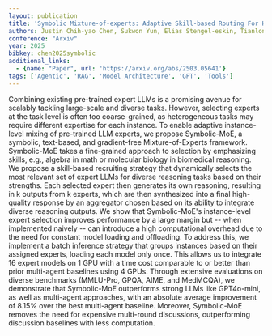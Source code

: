```yaml
---
layout: publication
title: 'Symbolic Mixture-of-experts: Adaptive Skill-based Routing For Heterogeneous Reasoning'
authors: Justin Chih-yao Chen, Sukwon Yun, Elias Stengel-eskin, Tianlong Chen, Mohit Bansal
conference: "Arxiv"
year: 2025
bibkey: chen2025symbolic
additional_links:
  - {name: "Paper", url: 'https://arxiv.org/abs/2503.05641'}
tags: ['Agentic', 'RAG', 'Model Architecture', 'GPT', 'Tools']
---
```

Combining existing pre-trained expert LLMs is a promising avenue for scalably
tackling large-scale and diverse tasks. However, selecting experts at the task
level is often too coarse-grained, as heterogeneous tasks may require different
expertise for each instance. To enable adaptive instance-level mixing of
pre-trained LLM experts, we propose Symbolic-MoE, a symbolic, text-based, and
gradient-free Mixture-of-Experts framework. Symbolic-MoE takes a fine-grained
approach to selection by emphasizing skills, e.g., algebra in math or molecular
biology in biomedical reasoning. We propose a skill-based recruiting strategy
that dynamically selects the most relevant set of expert LLMs for diverse
reasoning tasks based on their strengths. Each selected expert then generates
its own reasoning, resulting in k outputs from k experts, which are then
synthesized into a final high-quality response by an aggregator chosen based on
its ability to integrate diverse reasoning outputs. We show that Symbolic-MoE's
instance-level expert selection improves performance by a large margin but --
when implemented naively -- can introduce a high computational overhead due to
the need for constant model loading and offloading. To address this, we
implement a batch inference strategy that groups instances based on their
assigned experts, loading each model only once. This allows us to integrate 16
expert models on 1 GPU with a time cost comparable to or better than prior
multi-agent baselines using 4 GPUs. Through extensive evaluations on diverse
benchmarks (MMLU-Pro, GPQA, AIME, and MedMCQA), we demonstrate that
Symbolic-MoE outperforms strong LLMs like GPT4o-mini, as well as multi-agent
approaches, with an absolute average improvement of 8.15% over the best
multi-agent baseline. Moreover, Symbolic-MoE removes the need for expensive
multi-round discussions, outperforming discussion baselines with less
computation.
